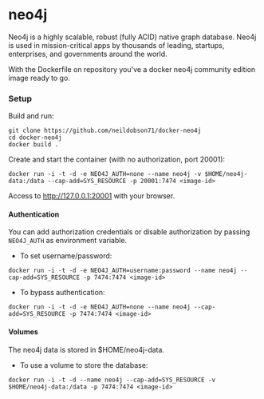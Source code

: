 neo4j
=====

Neo4j is a highly scalable, robust (fully ACID) native graph database. Neo4j is used in mission-critical apps by thousands of leading, startups, enterprises, and governments around the world.

With the Dockerfile on repository you've a docker neo4j community edition image ready to go.

### Setup

Build and run:
```
git clone https://github.com/neildobson71/docker-neo4j
cd docker-neo4j
docker build .
```
Create and start the container (with no authorization, port 20001):

`docker run -i -t -d -e NEO4J_AUTH=none --name neo4j -v $HOME/neo4j-data:/data --cap-add=SYS_RESOURCE -p 20001:7474 <image-id>`

Access to http://127.0.0.1:20001 with your browser.

#### Authentication
You can add authorization credentials or disable authorization by passing `NEO4J_AUTH` as environment variable.

* To set username/password:

`docker run -i -t -d -e NEO4J_AUTH=username:password --name neo4j --cap-add=SYS_RESOURCE -p 7474:7474 <image-id>`

* To bypass authentication:

`docker run -i -t -d -e NEO4J_AUTH=none --name neo4j --cap-add=SYS_RESOURCE -p 7474:7474 <image-id>`

#### Volumes 
The neo4j data is stored in $HOME/neo4j-data.  
*  To use a volume to store the database:
   
`docker run -i -t -d --name neo4j --cap-add=SYS_RESOURCE -v $HOME/neo4j-data:/data -p 7474:7474 <image-id>`
